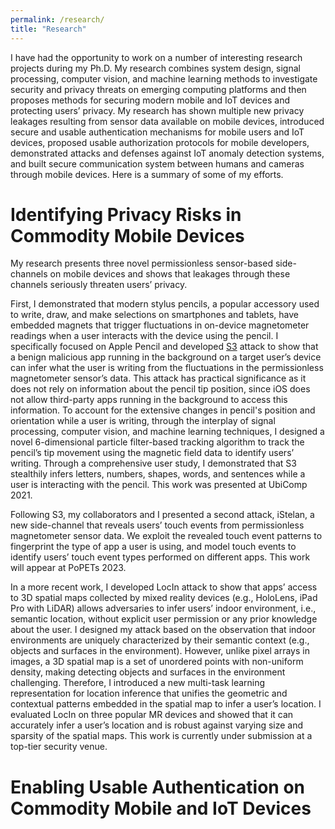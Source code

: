 ```yaml
---
permalink: /research/
title: "Research"
---
```



I have had the opportunity to work on a number of interesting research projects during my Ph.D. My research combines system design, signal processing, computer vision, and machine learning methods to investigate security and privacy threats on emerging computing platforms and then proposes methods for securing modern mobile and IoT devices and protecting users’ privacy. My research has shown multiple new privacy leakages resulting from sensor data available on mobile devices, introduced secure and usable authentication mechanisms for mobile users and IoT devices, proposed usable authorization protocols for mobile developers, demonstrated attacks and defenses against IoT anomaly detection systems, and built secure communication system between humans and cameras through mobile devices. Here is a summary of some of my efforts.


Identifying Privacy Risks in Commodity Mobile Devices
=====================================================
My research presents three novel permissionless sensor-based side-channels on mobile devices and shows that leakages through these channels seriously threaten users’ privacy.

First, I demonstrated that modern stylus pencils, a popular accessory used to write, draw, and make selections on smartphones and tablets, have embedded magnets that trigger fluctuations in on-device magnetometer readings when a user interacts with the device using the pencil. I specifically focused on Apple Pencil and developed <a href='/files/S3.pdf'>S3</a> attack to show that a benign malicious app running in the background on a target user’s device can infer what the user is writing from the fluctuations in the permissionless magnetometer sensor’s data. This attack has practical significance as it does not rely on information about the pencil tip position, since iOS does not allow third-party apps running in the background to access this information. To account for the extensive changes in pencil's position and orientation while a user is writing, through the interplay of signal processing, computer vision, and machine learning techniques, I designed a novel 6-dimensional particle filter-based tracking algorithm to track the pencil’s tip movement using the magnetic field data to identify users’ writing. Through a comprehensive user study, I demonstrated that S3 stealthily infers letters, numbers, shapes, words, and sentences while a user is interacting with the pencil. This work was presented at UbiComp 2021.

Following S3, my collaborators and I presented a second attack, iStelan, a new side-channel that reveals users’ touch events from permissionless magnetometer sensor data. We exploit the revealed touch event patterns to fingerprint the type of app a user is using, and model touch events to identify users’ touch event types performed on different apps. This work will appear at PoPETs 2023.

In a more recent work, I developed LocIn attack to show that apps’ access to 3D spatial maps collected by mixed reality devices (e.g., HoloLens, iPad Pro with LiDAR) allows adversaries to infer users’ indoor environment, i.e., semantic location, without explicit user permission or any prior knowledge about the user. I designed my attack based on the observation that indoor environments are uniquely characterized by their semantic context (e.g., objects and surfaces in the environment). However, unlike pixel arrays in images, a 3D spatial map is a set of unordered points with non-uniform density, making detecting objects and surfaces in the environment challenging. Therefore, I introduced a new multi-task learning representation for location inference that unifies the geometric and contextual patterns embedded in the spatial map to infer a user’s location. I evaluated LocIn on three popular MR devices and showed that it can accurately infer a user’s location and is robust against varying size and sparsity of the spatial maps. This work is currently under submission at a top-tier security venue.




Enabling Usable Authentication on Commodity Mobile and IoT Devices
==================================================================







